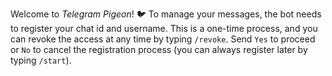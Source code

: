 Welcome to *Telegram Pigeon*! 🐦
To manage your messages, the bot needs to register your chat id and username.
This is a one-time process, and you can revoke the access at any time by typing `/revoke`.
Send `Yes` to proceed or `No` to cancel the registration process (you can always register later by typing `/start`). 
